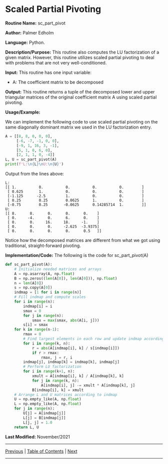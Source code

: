 # Scaled Partial Pivoting

**Routine Name:** sc_part_pivot

**Author:** Palmer Edholm

**Language:** Python.

**Description/Purpose:** This routine also computes the LU factorization of a given matrix. However, this routine utilizes
scaled partial pivoting to deal with problems that are not very well-conditioned.

**Input:** This routine has one input variable:

* A: The coefficient matrix to be decomposed

**Output:** This routine returns a tuple of the decomposed lower and upper triangular matrices of the original coefficient
matrix A using scaled partial pivoting.

**Usage/Example:**

We can implement the following code to use scaled partial pivoting on the same diagonally dominant matrix we used in the
LU factorization entry.
```python
A = [[8, 8, 0, 0, 0],
     [-6, -7, -1, 0, 0],
     [-9, 1, 16, 3, -1],
     [5, 1, 0, 6, 0],
     [2, 1, 1, 0, -4]]
L, U = sc_part_pivot(A)
print(f'L:\n{L}\nU:\n{U}')
```
Output from the lines above:
```
L:
[[ 1.          0.          0.          0.          0.        ]
 [ 0.625       1.          0.          0.          0.        ]
 [-1.125      -2.5         1.          0.          0.        ]
 [ 0.25        0.25        0.0625      1.          0.        ]
 [-0.75        0.25       -0.0625      0.14285714  1.        ]]
U:
[[ 8.      8.      0.      0.      0.    ]
 [ 0.     -4.      0.      6.      0.    ]
 [ 0.      0.     16.     18.     -1.    ]
 [ 0.      0.      0.     -2.625  -3.9375]
 [ 0.      0.      0.      0.      0.5   ]]
```
Notice how the decomposed matrices are different from what we got using traditional, straight-forward pivoting.

**Implementation/Code:** The following is the code for sc_part_pivot(A)
```python
def sc_part_pivot(A):
    # Initialize needed matrices and arrays
    A = np.asarray(A, np.float)
    B = np.zeros((len(A[0]), len(A[0])), np.float)
    n = len(A[0])
    s = np.copy(A[0])
    indmap = [1 for i in range(n)]
    # Fill indmap and compute scales
    for i in range(n):
        indmap[i] = i
        smax = 0
        for j in range(n):
            smax = max(smax, abs(A[i, j]))
        s[i] = smax
    for k in range(n-1):
        rmax = 0
        # Find largest elements in each row and update indmap accordingly
        for i in range(k, n):
            r = abs(A[indmap[i], k] / s[indmap[i]])
            if r > rmax:
                rmax, j = r, i
        indmap[j], indmap[k] = indmap[k], indmap[j]
        # Perform LU factorization
        for i in range(k+1, n):
            xmult = A[indmap[i], k] / A[indmap[k], k]
            for j in range(k, n):
                A[indmap[i], j] -= xmult * A[indmap[k], j]
            B[indmap[i], k] = xmult
    # Arrange L and U matrices according to indmap
    U = np.empty_like(A, np.float)
    L = np.empty_like(A, np.float)
    for j in range(n):
        U[j] = A[indmap[j]]
        L[j] = B[indmap[j]]
        L[j, j] = 1.0
    return L, U
```
**Last Modified:** November/2021

<hr>

[Previous](lu.md)
| [Table of Contents](toc/manual_toc.md)
| [Next]()

<hr>
